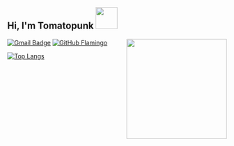 <h2> Hi, I'm Tomatopunk <img src="https://media.giphy.com/media/mGcNjsfWAjY5AEZNw6/giphy.gif" width="50"></h2>
<img align='right' src="https://s3.us-west-2.amazonaws.com/secure.notion-static.com/0b667bb5-1970-48f8-9c5c-30f8c7f142c8/Shopaholics_-_Avatar.png?X-Amz-Algorithm=AWS4-HMAC-SHA256&X-Amz-Content-Sha256=UNSIGNED-PAYLOAD&X-Amz-Credential=AKIAT73L2G45EIPT3X45%2F20220222%2Fus-west-2%2Fs3%2Faws4_request&X-Amz-Date=20220222T024806Z&X-Amz-Expires=86400&X-Amz-Signature=9c43718699b74da40cbabedd758f60e35d0f4e27ac3de718204055f024c883b8&X-Amz-SignedHeaders=host&response-content-disposition=filename%20%3D%22Shopaholics%2520-%2520Avatar.png%22&x-id=GetObject" width="230">
<!-- <p><em>Software Enginner at  -->
<!--             <a href="https://www.alibaba.com">Alibaba</a> -->
<!--             <img src="https://media.giphy.com/media/WUlplcMpOCEmTGBtBW/giphy.gif" width="30"> -->
<!--     </em></p> -->

[![Gmail Badge](https://img.shields.io/badge/-mail-c14438?style=for-the-badge&logo=maildotru&logoColor=ffffff)](mailto:lion.zhang@mail.com)
[![GitHub Flamingo](https://img.shields.io/github/followers/tomatopunk?logo=github&style=for-the-badge)](https://github.com/tomatopunk)

[![Top Langs](https://github-readme-stats.vercel.app/api/top-langs/?username=tomatopunk&hide=javascript,html,stylus,css)](https://github.com/anuraghazra/github-readme-stats)
